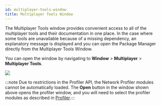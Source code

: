 ```yaml
---
id: multiplayer-tools-window
title: Multiplayer Tools Window
---
```


The Multiplayer Tools window provides convenient access to all of the multiplayer tools and their documentation in one place.
In the case where some tools are unavailable because of a missing dependency, an explanatory message is displayed and you can open the Package Manager directly from the Multiplayer Tools Window.


You can open the window by navigating to **Window** > **Multiplayer** > **Multiplayer Tools**.

![](/img/tools/tools-window-1.png)

:::note
Due to restrictions in the Profiler API, the Network Profiler modules cannot be automatically loaded. The **Open** button in the window shown above opens the profiler window, and you will need to select the profiler modules as described in [Profiler](profiler.md).:::
